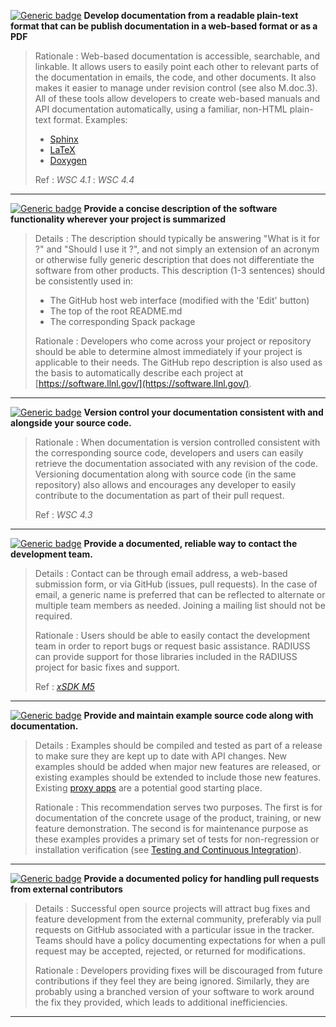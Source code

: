 <a name="mdoc1"></a>
[![Generic badge](https://img.shields.io/badge/M.doc-1-red.svg)](#mdoc1) **Develop documentation from a readable plain-text format that can be publish documentation in a web-based format or as a PDF**

>Rationale
>: Web-based documentation is accessible, searchable, and linkable. It allows users to easily point each other to relevant parts of the documentation in emails, the code, and other documents. It also makes it easier to manage under revision control (see also M.doc.3). All of these tools allow developers to create web-based manuals and API documentation automatically, using a familiar, non-HTML plain-text format. Examples:
>
> * [Sphinx](http://www.sphinx-doc.org/en/master/#)
> * [LaTeX](https://www.latex-project.org/)
> * [Doxygen](http://www.doxygen.nl/)
>
>Ref
>: *WSC 4.1*
>: *WSC 4.4*

---
<a name="mdoc2"></a>
[![Generic badge](https://img.shields.io/badge/M.doc-2-red.svg)](#mdoc2) **Provide a concise description of the software functionality wherever your project is summarized**

>Details
>: The description should typically be answering "What is it for ?" and "Should I use it ?", and not simply an extension of an acronym or otherwise fully generic description that does not differentiate the software from other products. This description (1-3 sentences) should be consistently used in:
>
> * The GitHub host web interface (modified with the 'Edit' button)
> * The top of the root README.md
> * The corresponding Spack package
>
>Rationale
>: Developers who come across your project or repository should be able to determine almost immediately if your project is applicable to their needs. The GitHub repo description is also used as the basis to automatically describe each project at [https://software.llnl.gov/](https://software.llnl.gov/).

---
<a name="mdoc3"></a>
[![Generic badge](https://img.shields.io/badge/M.doc-3-red.svg)](#mdoc3) **Version control your documentation consistent with and alongside your source code.**

>Rationale
>: When documentation is version controlled consistent with the corresponding source code, developers and users can easily retrieve the documentation associated with any revision of the code. Versioning documentation along with source code (in the same repository) also allows and encourages any developer to easily contribute to the documentation as part of their pull request.
>
>Ref
>: *WSC 4.3*

---
<a name="mdoc4"></a>
[![Generic badge](https://img.shields.io/badge/M.doc-4-red.svg)](#mdoc4) **Provide a documented, reliable way to contact the development team.**

>Details
>: Contact can be through email address, a web-based submission form, or via GitHub (issues, pull requests). In the case of email, a generic name is preferred that can be reflected to alternate or multiple team members as needed. Joining a mailing list should not be required.
>
>Rationale
>: Users should be able to easily contact the development team in order to report bugs or request basic assistance. RADIUSS can provide support for those libraries included in the RADIUSS project for basic fixes and support.
>
>Ref
>: [*xSDK M5*](https://github.com/xsdk-project/xsdk-community-policies/blob/master/package_policies/M5.md)

---
<a name="rdoc5"></a>
[![Generic badge](https://img.shields.io/badge/R.doc-5-yellow.svg)](#rdoc5) **Provide and maintain example source code along with documentation.**

>Details
>: Examples should be compiled and tested as part of a release to make sure they are kept up to date with API changes. New examples should be added when major new features are released, or existing examples should be extended to include those new features. Existing [proxy apps](https://software.llnl.gov/explore/#/ProxyApplications) are a potential good starting place.
>
>Rationale
>: This recommendation serves two purposes. The first is for documentation of the concrete usage of the product, training, or new feature demonstration. The second is for maintenance purpose as these examples provides a primary set of tests for non-regression or installation verification (see [Testing and Continuous Integration](/project/policies/tests-ci)).

---
<a name="rdoc6"></a>
[![Generic badge](https://img.shields.io/badge/R.doc-6-yellow.svg)](#rdoc6) **Provide a documented policy for handling pull requests from external contributors**

>Details
>: Successful open source projects will attract bug fixes and feature development from the external community, preferably via pull requests on GitHub associated with a particular issue in the tracker. Teams should have a policy documenting expectations for when a pull request may be accepted, rejected, or returned for modifications.
>
>Rationale
>: Developers providing fixes will be discouraged from future contributions if they feel they are being ignored. Similarly, they are probably using a branched version of your software to work around the fix they provided, which leads to additional inefficiencies.

---
